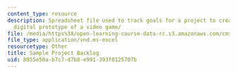 ```yaml
---
content_type: resource
description: Spreadsheet file used to track goals for a project to create a playable
  digital prototype of a video game/
file: /media/https%3A/open-learning-course-data-rc.s3.amazonaws.com/cms-611j-creating-video-games-fall-2014/8955e50ab7c7d7b8e991393f0125707b_MITCMS_611JF14_SamplBacklg.xls
file_type: application/vnd.ms-excel
resourcetype: Other
title: Sample Project Backlog
uid: 8955e50a-b7c7-d7b8-e991-393f0125707b
---
```

